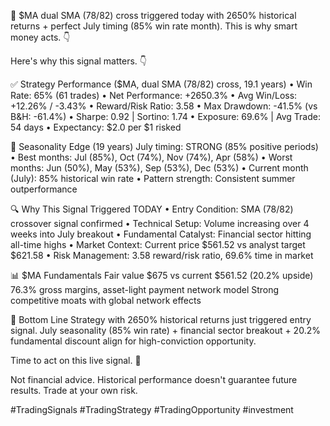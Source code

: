 🚨 $MA dual SMA (78/82) cross triggered today with 2650% historical returns + perfect July timing (85% win rate month). This is why smart money acts. 👇

Here's why this signal matters. 👇

✅ Strategy Performance ($MA, dual SMA (78/82) cross, 19.1 years)
• Win Rate: 65% (61 trades)
• Net Performance: +2650.3%
• Avg Win/Loss: +12.26% / -3.43%
• Reward/Risk Ratio: 3.58
• Max Drawdown: -41.5% (vs B&H: -61.4%)
• Sharpe: 0.92 | Sortino: 1.74
• Exposure: 69.6% | Avg Trade: 54 days
• Expectancy: $2.0 per $1 risked

📅 Seasonality Edge (19 years)
July timing: STRONG (85% positive periods)
• Best months: Jul (85%), Oct (74%), Nov (74%), Apr (58%)
• Worst months: Jun (50%), May (53%), Sep (53%), Dec (53%)
• Current month (July): 85% historical win rate
• Pattern strength: Consistent summer outperformance

🔍 Why This Signal Triggered TODAY
• Entry Condition: SMA (78/82) crossover signal confirmed
• Technical Setup: Volume increasing over 4 weeks into July breakout
• Fundamental Catalyst: Financial sector hitting all-time highs
• Market Context: Current price $561.52 vs analyst target $621.58
• Risk Management: 3.58 reward/risk ratio, 69.6% time in market

📊 $MA Fundamentals
Fair value $675 vs current $561.52 (20.2% upside)
76.3% gross margins, asset-light payment network model
Strong competitive moats with global network effects

📌 Bottom Line
Strategy with 2650% historical returns just triggered entry signal. July seasonality (85% win rate) + financial sector breakout + 20.2% fundamental discount align for high-conviction opportunity.

Time to act on this live signal. 🎯

Not financial advice. Historical performance doesn't guarantee future results. Trade at your own risk.

#TradingSignals #TradingStrategy #TradingOpportunity #investment
